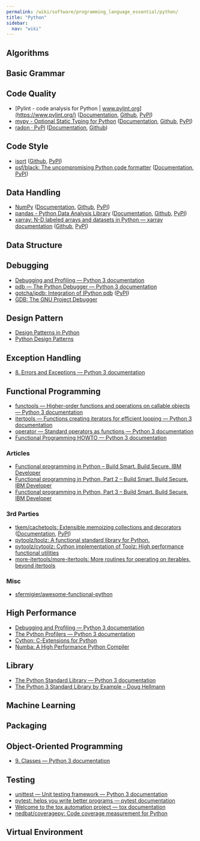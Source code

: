 ```yaml
---
permalink: /wiki/software/programming_language_essential/python/
title: "Python"
sidebar:
  nav: "wiki"
---
```


## Algorithms

## Basic Grammar

## Code Quality

* [Pylint - code analysis for Python \| www.pylint.org](https://www.pylint.org/) ([Documentation](http://pylint.pycqa.org/en/latest/), [Github](https://github.com/PyCQA/pylint), [PyPI](https://pypi.org/project/pylint/))
* [mypy - Optional Static Typing for Python](http://mypy-lang.org/) ([Documentation](https://mypy.readthedocs.io/en/stable/), [Github](https://github.com/python/mypy), [PyPI](https://pypi.org/project/mypy/))
* [radon · PyPI](https://pypi.org/project/radon/) ([Documentation](https://radon.readthedocs.io/en/latest/), [Github](https://github.com/rubik/radon))

## Code Style

* [isort](https://pycqa.github.io/isort/) ([Github](https://github.com/PyCQA/isort), [PyPI](https://pypi.org/project/isort/))
* [psf/black: The uncompromising Python code formatter](https://github.com/psf/black) ([Documentation](https://black.readthedocs.io/en/stable/), [PyPI](https://pypi.org/project/black/))

## Data Handling

* [NumPy](https://numpy.org/) ([Documentation](https://numpy.org/doc/stable/), [Github](https://github.com/numpy/numpy), [PyPI](https://pypi.org/project/numpy/))
* [pandas - Python Data Analysis Library](https://pandas.pydata.org/) ([Documentation](https://pandas.pydata.org/docs/), [Github](https://github.com/pandas-dev/pandas), [PyPI](https://pypi.org/project/pandas/))
* [xarray: N-D labeled arrays and datasets in Python — xarray documentation](https://xarray.pydata.org/en/stable/) ([Github](https://github.com/pydata/xarray), [PyPI](https://pypi.org/project/xarray/))

## Data Structure

## Debugging

* [Debugging and Profiling — Python 3 documentation](https://docs.python.org/3/library/debug.html)
* [pdb — The Python Debugger — Python 3 documentation](https://docs.python.org/3/library/pdb.html)
* [gotcha/ipdb: Integration of IPython pdb](https://github.com/gotcha/ipdb) ([PyPI](https://pypi.org/project/ipdb/))
* [GDB: The GNU Project Debugger](https://www.gnu.org/software/gdb/)

## Design Pattern

* [Design Patterns in Python](https://refactoring.guru/design-patterns/python)
* [Python Design Patterns](https://python-patterns.guide/)

## Exception Handling

* [8. Errors and Exceptions — Python 3 documentation](https://docs.python.org/3/tutorial/errors.html)

## Functional Programming

* [functools — Higher-order functions and operations on callable objects — Python 3 documentation](https://docs.python.org/3/library/functools.html)
* [itertools — Functions creating iterators for efficient looping — Python 3 documentation](https://docs.python.org/3/library/itertools.html)
* [operator — Standard operators as functions — Python 3 documentation](https://docs.python.org/3/library/operator.html)
* [Functional Programming HOWTO — Python 3 documentation](https://docs.python.org/3/howto/functional.html)

### Articles

* [Functional programming in Python – Build Smart. Build Secure. IBM Developer](https://developer.ibm.com/articles/l-prog/)
* [Functional programming in Python, Part 2 – Build Smart. Build Secure. IBM Developer](https://developer.ibm.com/tutorials/l-prog2/)
* [Functional programming in Python, Part 3 – Build Smart. Build Secure. IBM Developer](https://developer.ibm.com/tutorials/l-prog3/)

### 3rd Parties

* [tkem/cachetools: Extensible memoizing collections and decorators](https://github.com/tkem/cachetools/) ([Documentation](https://cachetools.readthedocs.io/en/stable/), [PyPI](https://pypi.org/project/cachetools/)) 
* [pytoolz/toolz: A functional standard library for Python.](https://github.com/pytoolz/toolz)
* [pytoolz/cytoolz: Cython implementation of Toolz: High performance functional utilities](https://github.com/pytoolz/cytoolz/)
* [more-itertools/more-itertools: More routines for operating on iterables, beyond itertools](https://github.com/more-itertools/more-itertools)

### Misc

* [sfermigier/awesome-functional-python](https://github.com/sfermigier/awesome-functional-python)

## High Performance

* [Debugging and Profiling — Python 3 documentation](https://docs.python.org/3/library/debug.html)
* [The Python Profilers — Python 3 documentation](https://docs.python.org/3/library/profile.html)
* [Cython: C-Extensions for Python](https://cython.org/)
* [Numba: A High Performance Python Compiler](https://numba.pydata.org/)

## Library

* [The Python Standard Library — Python 3 documentation](https://docs.python.org/3/library/index.html)
* [The Python 3 Standard Library by Example – Doug Hellmann](https://doughellmann.com/blog/the-python-3-standard-library-by-example/)

## Machine Learning

## Packaging

## Object-Oriented Programming

* [9. Classes — Python 3 documentation](https://docs.python.org/3/tutorial/classes.html)

## Testing

* [unittest — Unit testing framework — Python 3 documentation](https://docs.python.org/3/library/unittest.html)
* [pytest: helps you write better programs — pytest documentation](https://docs.pytest.org/en/stable/)
* [Welcome to the tox automation project — tox documentation](https://tox.readthedocs.io/en/latest/)
* [nedbat/coveragepy: Code coverage measurement for Python](https://github.com/nedbat/coveragepy)

## Virtual Environment
